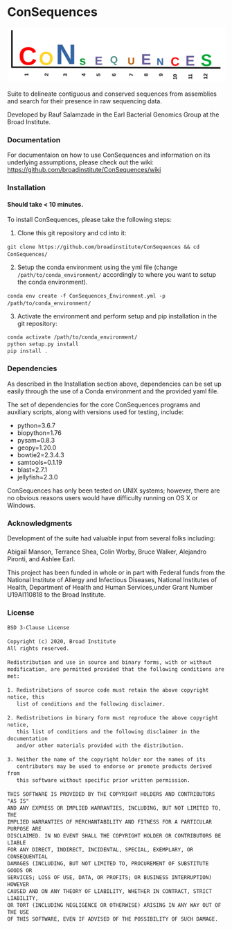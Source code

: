 # ConSequences

![](https://github.com/broadinstitute/ConSequences/blob/master/images/Logo.png)

Suite to delineate contiguous and conserved sequences from assemblies and search for their presence in raw sequencing data.

Developed by Rauf Salamzade in the Earl Bacterial Genomics Group at the Broad Institute.

### Documentation

For documentaion on how to use ConSequences and information on its underlying assumptions, please check out the wiki: https://github.com/broadinstitute/ConSequences/wiki

### Installation

#### Should take < 10 minutes.

To install ConSequences, please take the following steps:

1. Clone this git repository and cd into it:

`git clone https://github.com/broadinstitute/ConSequences && cd ConSequences/`

2. Setup the conda environment using the yml file (change `/path/to/conda_environment/` accordingly to where you want to setup the conda environment). 

`conda env create -f ConSequences_Environment.yml -p /path/to/conda_environment/`

3. Activate the environment and perform setup and pip installation in the git repository:

```
conda activate /path/to/conda_environment/
python setup.py install
pip install .
```

### Dependencies

As described in the Installation section above, dependencies can be set up easily through the use of a Conda environment and the provided yaml file.

The set of dependencies for the core ConSequences programs and auxiliary scripts, along with versions used for testing, include:

* python=3.6.7
* biopython=1.76
* pysam=0.8.3
* geopy=1.20.0
* bowtie2=2.3.4.3
* samtools=0.1.19
* blast=2.7.1
* jellyfish=2.3.0

ConSequences has only been tested on UNIX systems; however, there are no obvious reasons users would have difficulty running on OS X or Windows.

### Acknowledgments

Development of the suite had valuable input from several folks including:

Abigail Manson, Terrance Shea, Colin Worby, Bruce Walker, Alejandro Pironti, and Ashlee Earl.

This project has been funded in whole or in part with Federal funds from the National Institute of Allergy and Infectious Diseases, National Institutes of Health, Department of Health and Human Services,under Grant Number U19AI110818 to the Broad Institute.

### License

```
BSD 3-Clause License

Copyright (c) 2020, Broad Institute
All rights reserved.

Redistribution and use in source and binary forms, with or without
modification, are permitted provided that the following conditions are met:

1. Redistributions of source code must retain the above copyright notice, this
   list of conditions and the following disclaimer.

2. Redistributions in binary form must reproduce the above copyright notice,
   this list of conditions and the following disclaimer in the documentation
   and/or other materials provided with the distribution.

3. Neither the name of the copyright holder nor the names of its
   contributors may be used to endorse or promote products derived from
   this software without specific prior written permission.

THIS SOFTWARE IS PROVIDED BY THE COPYRIGHT HOLDERS AND CONTRIBUTORS "AS IS"
AND ANY EXPRESS OR IMPLIED WARRANTIES, INCLUDING, BUT NOT LIMITED TO, THE
IMPLIED WARRANTIES OF MERCHANTABILITY AND FITNESS FOR A PARTICULAR PURPOSE ARE
DISCLAIMED. IN NO EVENT SHALL THE COPYRIGHT HOLDER OR CONTRIBUTORS BE LIABLE
FOR ANY DIRECT, INDIRECT, INCIDENTAL, SPECIAL, EXEMPLARY, OR CONSEQUENTIAL
DAMAGES (INCLUDING, BUT NOT LIMITED TO, PROCUREMENT OF SUBSTITUTE GOODS OR
SERVICES; LOSS OF USE, DATA, OR PROFITS; OR BUSINESS INTERRUPTION) HOWEVER
CAUSED AND ON ANY THEORY OF LIABILITY, WHETHER IN CONTRACT, STRICT LIABILITY,
OR TORT (INCLUDING NEGLIGENCE OR OTHERWISE) ARISING IN ANY WAY OUT OF THE USE
OF THIS SOFTWARE, EVEN IF ADVISED OF THE POSSIBILITY OF SUCH DAMAGE.
```
